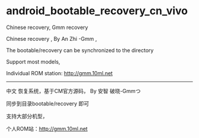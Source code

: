 android_bootable_recovery_cn_vivo
=================================

Chinese recovery, Gmm recovery

Chinese recovery , By An Zhi -Gmm ,

The bootable/recovery can be synchronized to the directory

Support most models,

Individual ROM station: http://gmm.10ml.net

--------------------------------------------

中文 恢复系统，基于CM官方源码， By 安智 破晓-Gmmつ

同步到目录bootable/recovery 即可

支持大部分机型，

个人ROM站：http://gmm.10ml.net
